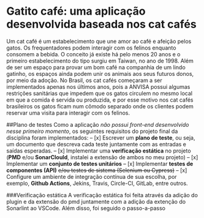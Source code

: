 # Gatito café: uma aplicação desenvolvida baseada nos cat cafés
Um cat café é um estabelecimento que une amor ao café e afeição pelos gatos. Os frequentadores podem interagir com os felinos enquanto consomem a bebida. O conceito já existe há pelo menos 20 anos e o primeiro estabelecimento do tipo surgiu em Taiwan, no ano de 1998. Além de ser um espaço para provar um bom café na companhia de um lindo gatinho, os espaços ainda podem unir os animais aos seus futuros donos, por meio da adoção. No Brasil, os cat cafés começaram a ser implementados apenas nos últimos anos, pois a ANVISA possui algumas restrições sanitárias que impedem que os gatos circulem no mesmo local em que a comida é servida ou produzida, e por esse motivo nos cat cafés brasileiros os gatos ficam num cômodo separado onde os clientes podem reservar uma visita para interagir com os felinos.

##Plano de testes
Como a aplicação *não possui front-end desenvolvido nesse primeiro momento*, os seguintes requisitos do projeto final da disciplina foram implementados:
– [x] Escrever um **plano de teste**, ou seja, um documento que descreva cada teste juntamente com as entradas e saídas esperadas. 
– [x] Implementar uma **verificação estática** no projeto (**PMD** e/ou **SonarClould**, instalei a extensão de ambos no meu projeto)
– [x] Implementar um **conjunto de testes unitários**
– [x] Implementar **testes de componentes (API)** <s>e/ou testes de sistema (Selenium ou Cypress)</s>
– [x] Configure um ambiente de integração contínua de sua escolha, por exemplo, **Github Actions**, Jekins, Travis, Circle-CI, GitLab, entre outros.

###Verificação estática
A verificação estática foi feita através da adição do plugin e da extensão do pmd juntamente com a adição da extenção do Sonarlint ao VSCode. Além disso, foi seguido o passo-a-passo 

